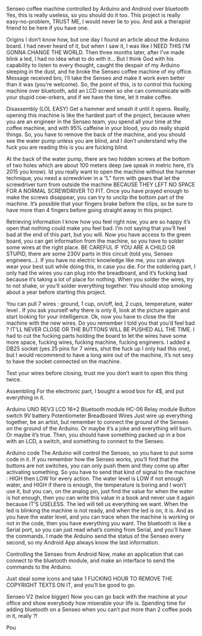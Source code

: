 Senseo coffee machine controlled by Arduino and Android over bluetooth
Yes, this is really useless, so you should do it too.
This project is really easy-no-problem, TRUST ME, I would never lie to you. And ask a therapist friend to be here if you have one.
 
Origins
I don’t know how, but one day I found an article about the Arduino board. I had never heard of it, but when I saw it, I was like I NEED THIS I’M GONNA CHANGE THE WORLD. Then three months later, after I’ve made blink a led, I had no idea what to do with it…
But I think God with his capability to listen to every thought, caught the despair of my Arduino sleeping in the dust, and he broke the Senseo coffee machine of my office. Message received bro, I’ll take the Senseo and make it work even better than it was (you’re welcome).
So, the point of this, is to control this fucking machine over bluetooth, add an LCD screen so she can communicate with your stupid cow-orkers, and if we have the time, let it make coffee.
 
Disassembly (LOL EASY)
Get a hammer and smash it until it opens. Really, opening this machine is like the hardest part of the project, because when you are an engineer in the Senseo team, you spend all your time at the coffee machine, and with 95% caffeine in your blood, you do really stupid things. So, you have to remove the back of the machine, and you should see the water pump unless you are blind, and I don’t understand why the fuck you are reading this is you are fucking blind.

At the back of the water pump, there are two hidden screws at the bottom of two holes which are about 100 meters deep (we speak in metric here, it’s 2015 you know). Id you really want to open the machine without the hammer technique, you need a screwdriver in a “L” form with gears that let the screwdriver turn from outside the machine BECAUSE THEY LEFT NO SPACE FOR A NORMAL SCREWDRIVER TO FIT.
Once you have prayed enough to make the screws disappear, you can try to unclip the bottom part of the machine. It’s possible that your fingers brake before the clips, so be sure to have more than 4 fingers before going straight away in this project.
 
Retrieving information
I know how you feel right now, you are so happy it’s open that nothing could make you feel bad. I’m not saying that you’ll feel bad at the end of this part, but you will.
Now you have access to the green board, you can get information from the machine, so you have to solder some wires at the right place. BE CAREFUL IF YOU ARE A CHILD OR STUPID, there are some 230V parts in this circuit (told you, Senseo engineers…). If you have no electric knowledge like me, you can always wear your best suit while doing this, in case you die.
For the soldering part, I only had the wires you can plug into the breadboard, and it’s fucking bad because it’s taking a lot of place for nothing. When you solder the wires, try to not shake, or you’ll solder everything together. You should stop smoking about a year before starting this project.

You can pull 7 wires : ground, 1 cup, on/off, led, 2 cups, temperature, water level . If you ask yourself why there is only 6, look at the picture again and start looking for your intelligence.
Ok, now you have to close the the machine with the new wires. Do you remember I told you that you’d feel bad ? IT’LL NEVER CLOSE OR THE BUTTONS WILL BE PUSHED ALL THE TIME. I had to cut the fucking parts holding the board to let the wires have some more space, fucking wires, fucking machine, fucking engineers.
I added a DB25 socket (yes 25 pins for 7 wires, shut the fuck up I only had this one), but I would recommend to have a long wire out of the machine, it’s not sexy to have the socket connected on the machine.

Test your wires before closing, trust me you don’t want to open this thing twice.
 
Assembling
For the electronic part, I bought a wood box for 4$, and put everything in it.

Arduino UNO REV3
LCD 16×2
Bluetooth module HC-06
Relay module
Button switch
9V battery
Potentiometer
Breadboard
Wires
Just wire up everything together, be an artist, but remember to connect the ground of the Senseo on the ground of the Arduino. Or maybe it’s a joke and everything will burn. Or maybe it’s true.
Then, you should have something packed up in a box with an LCD, a switch, and something to connect to the Senseo.

 
Arduino code
The Arduino will control the Senseo, so you have to put some code in it. If you remember how the Senseo works, you’ll find that the buttons are not switches, you can only push them and they come up after activating something. So you have to send that kind of signal to the machine : HIGH then LOW for every action.
The water level is LOW if not enough water, and HIGH if there is enough, the temperature is boring and I won’t use it, but you can, on the analog pin, just find the value for when the water is hot enough, then you can write this value in a book and never use it again because IT’S USELESS.
The led will tell us everything we want. When the led is blinking the machine is not ready, and when the led is on, it is. And as you have the water level, and you can trace when the machine is working or not in the code, then you have everything you want.
The bluetooth is like  a Serial port, so you can just read what’s coming from Serial, and you’ll have the commands. I made the Arduino send the status of the Senseo every second, so my Android App always know the last information.

 
Controlling the Senseo from Android
Now, make an application that can connect to the bluetooth module, and make an interface to send the commands to the Arduino.

 
Just steal some icons and take 1 FUCKING HOUR TO REMOVE THE COPYRIGHT TEXTS ON IT, and you’ll be good to go.
 








Senseo V2 (twice bigger)
Now you can go back with the machine at your office and show everybody how miserable your life is. Spending time for adding bluetooth on a Senseo when you can’t put more than 2 coffee pods in it, really ?!

 
Pou

